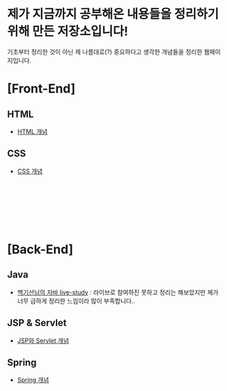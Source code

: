 # 제가 지금까지 공부해온 내용들을 정리하기 위해 만든 저장소입니다!
기초부터 정리한 것이 아닌 제 나름대로(?) 중요하다고 생각한 개념들을 정리한 웹페이지입니다.




# [Front-End]  
  
## HTML

- [HTML 개념](https://github.com/azurealstn/TIL/blob/main/html/html-01.md)

## CSS

- [CSS 개념](https://github.com/azurealstn/TIL/blob/main/css/css-01.md)
  
<br/>
<br/>
<br/>
<br/>
<br/>
<br/>

# [Back-End]

## Java

- [백기선님의 자바 live-study](https://github.com/azurealstn/TIL/tree/main/java/live-study) : 라이브로 참여하진 못하고 정리는 해보았지만 제가 너무 급하게 정리한 느낌이라 많이 부족합니다..

## JSP & Servlet

- [JSP와 Servlet 개념](https://github.com/azurealstn/TIL/tree/main/java/JSP%26Servlet)

## Spring

- [Spring 개념](https://github.com/azurealstn/TIL/tree/main/java/spring)
